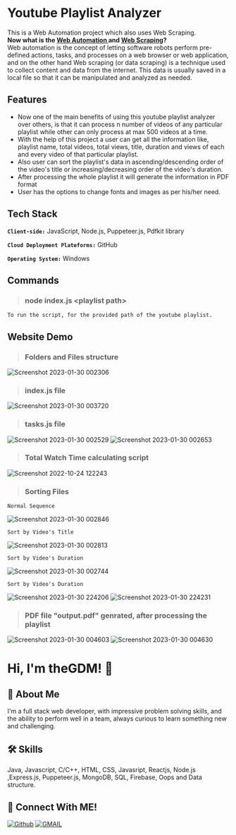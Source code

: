 # Youtube Playlist Analyzer
This is a Web Automation project which also uses Web Scraping.<br/>
**Now what is the <ins> Web Automation </ins> and <ins>Web Scraping</ins>?** <br />
Web automation is the concept of letting software robots perform pre-defined actions, tasks, and processes on a web browser or web application, and on the 
other hand Web scraping (or data scraping) is a technique used to collect content and data from the internet. This data is usually saved in a local file so that it can be manipulated and analyzed as needed.


## Features
- Now one of the main benefits of using this youtube playlist analyzer over others, is that it can process n number of videos of any particular playlist
  while other can only process at max 500 videos at a time.
- With the help of this project a user can get all the information like, playlist name, total videos, total views, title, duration and views of each and every 
  video of that particular playlist.
- Also user can sort the playlist's data in ascending/descending order of the video's title or increasing/decreasing order of the video's duration.
- After processing the whole playlist it will generate the information in PDF format
- User has the options to change fonts and images as per his/her need.

## Tech Stack

**`Client-side:`** JavaScript, Node.js, Puppeteer.js, Pdfkit library

**`Cloud Deployment Plateforms:`** GitHub

**`Operating System:`** Windows

## Commands
  > ### node index.js \<playlist path\> <br /> 
    To run the script, for the provided path of the youtube playlist.

  
## Website Demo
  > ### Folders and Files structure <br /> 
  ![Screenshot 2023-01-30 002306](https://user-images.githubusercontent.com/89511377/215349476-5072afbf-4fa7-4221-be57-55333845269e.jpg)


  > ### index.js file
  ![Screenshot 2023-01-30 003720](https://user-images.githubusercontent.com/89511377/215349847-f42bf840-201f-463b-be99-5e2749b1e3a2.jpg)
  
  > ### tasks.js file
  ![Screenshot 2023-01-30 002529](https://user-images.githubusercontent.com/89511377/215349546-8c6eb317-caa9-4ca9-8d82-3e073925fc89.jpg)
  ![Screenshot 2023-01-30 002653](https://user-images.githubusercontent.com/89511377/215349553-94965456-65dd-4d1f-bf48-6acbaa492465.jpg)

  > ### Total Watch Time calculating script
  ![Screenshot 2022-10-24 122243](https://user-images.githubusercontent.com/89511377/197465085-3923e6ec-dd95-40d9-80b3-a57e6cf6d6b8.jpg)

  > ### Sorting Files
  `Normal Sequence`
  
  ![Screenshot 2023-01-30 002846](https://user-images.githubusercontent.com/89511377/215349903-4bf0706b-1cb8-4ced-8d56-2e77cf056aae.jpg)
  
  `Sort by Video's Title`
  
  ![Screenshot 2023-01-30 002813](https://user-images.githubusercontent.com/89511377/215350021-ebe75428-82ec-40bd-a9b7-edc31b2e3748.jpg)

  `Sort by Video's Duration`
  
  ![Screenshot 2023-01-30 002744](https://user-images.githubusercontent.com/89511377/215350157-070fd329-d713-46c4-9040-19e372309ead.jpg)

  `Sort by Video's Duration`
  
  ![Screenshot 2023-01-30 224206](https://user-images.githubusercontent.com/89511377/215552849-dadb0def-e818-4980-8329-91f877644489.jpg)
  ![Screenshot 2023-01-30 224231](https://user-images.githubusercontent.com/89511377/215552905-d962fc81-d860-4337-b0f2-c8fd20186125.jpg)
    
  > ### PDF file "output.pdf" genrated, after processing the playlist
  ![Screenshot 2023-01-30 004603](https://user-images.githubusercontent.com/89511377/215350448-abfd37e0-4276-458f-8f77-402874c6d6e8.jpg)
  ![Screenshot 2023-01-30 004630](https://user-images.githubusercontent.com/89511377/215350456-ae83016c-9069-4a38-aed8-23c8386690cb.jpg)

# Hi, I'm theGDM! 👋
## 🚀 About Me
I'm a full stack web developer, with impressive problem solving skills,
and the ability to perform well in a team, always curious to learn something new and challenging.


## 🛠 Skills
Java, Javascript, C/C++, HTML, CSS, Javasript, Reactjs, Node.js ,Express.js, Puppeteer.js, MongoDB, SQL, Firebase, Oops and Data structure.

## 🔗 Connect With ME!
[![Github](https://img.shields.io/badge/github-000?style=for-the-badge&logo=github&logoColor=)](https://github.com/theGDM)
[![GMAIL](https://img.shields.io/badge/Gmail-ea4335?style=for-the-badge&logo=gmail&logoColor=white)](mailto:gyandeepmehra370@gmail.com)
